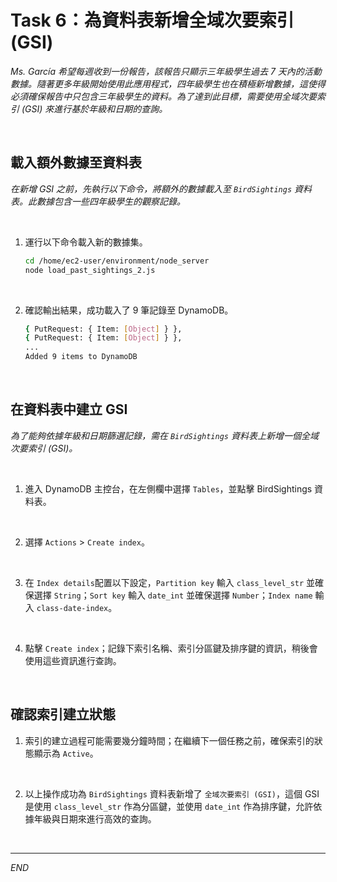 # Task 6：為資料表新增全域次要索引 (GSI)

_Ms. García 希望每週收到一份報告，該報告只顯示三年級學生過去 7 天內的活動數據。隨著更多年級開始使用此應用程式，四年級學生也在積極新增數據，這使得必須確保報告中只包含三年級學生的資料。為了達到此目標，需要使用全域次要索引 (GSI) 來進行基於年級和日期的查詢。_

<br>

## 載入額外數據至資料表

_在新增 GSI 之前，先執行以下命令，將額外的數據載入至 `BirdSightings` 資料表。此數據包含一些四年級學生的觀察記錄。_

<br>

1. 運行以下命令載入新的數據集。

    ```bash
    cd /home/ec2-user/environment/node_server
    node load_past_sightings_2.js
    ```

<br>

2. 確認輸出結果，成功載入了 9 筆記錄至 DynamoDB。

    ```bash
    { PutRequest: { Item: [Object] } },
    { PutRequest: { Item: [Object] } },
    ...
    Added 9 items to DynamoDB
    ```

<br>

## 在資料表中建立 GSI

_為了能夠依據年級和日期篩選記錄，需在 `BirdSightings` 資料表上新增一個全域次要索引 (GSI)。_

<br>

1. 進入 DynamoDB 主控台，在左側欄中選擇 `Tables`，並點擊 BirdSightings 資料表。

<br>

2. 選擇 `Actions` > `Create index`。

<br>

3. 在 `Index details`配置以下設定，`Partition key` 輸入 `class_level_str` 並確保選擇 `String`；`Sort key` 輸入 `date_int` 並確保選擇 `Number`；`Index name` 輸入 `class-date-index`。

<br>

4. 點擊 `Create index`；記錄下索引名稱、索引分區鍵及排序鍵的資訊，稍後會使用這些資訊進行查詢。

<br>

## 確認索引建立狀態

1. 索引的建立過程可能需要幾分鐘時間；在繼續下一個任務之前，確保索引的狀態顯示為 `Active`。

<br>

2. 以上操作成功為 `BirdSightings` 資料表新增了 `全域次要索引 (GSI)`，這個 GSI 是使用 `class_level_str` 作為分區鍵，並使用 `date_int` 作為排序鍵，允許依據年級與日期來進行高效的查詢。

<br>

___

_END_